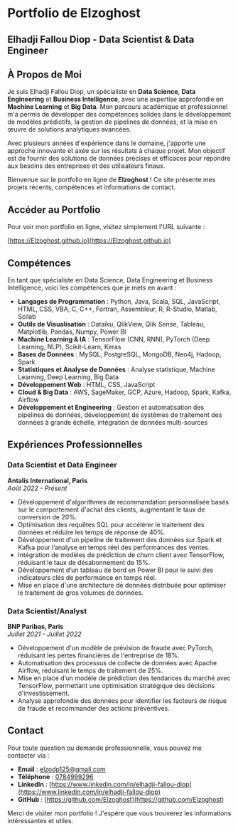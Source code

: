 # Portfolio de Elzoghost
## Elhadji Fallou Diop - Data Scientist & Data Engineer

## À Propos de Moi

Je suis Elhadji Fallou Diop, un spécialiste en **Data Science**, **Data Engineering** et **Business Intelligence**, avec une expertise approfondie en **Machine Learning** et **Big Data**. Mon parcours académique et professionnel m'a permis de développer des compétences solides dans le développement de modèles prédictifs, la gestion de pipelines de données, et la mise en œuvre de solutions analytiques avancées.

Avec plusieurs années d'expérience dans le domaine, j'apporte une approche innovante et axée sur les résultats à chaque projet. Mon objectif est de fournir des solutions de données précises et efficaces pour répondre aux besoins des entreprises et des utilisateurs finaux.

Bienvenue sur le portfolio en ligne de **Elzoghost** ! Ce site présente mes projets récents, compétences et informations de contact.

## Accéder au Portfolio

Pour voir mon portfolio en ligne, visitez simplement l'URL suivante :

[https://Elzoghost.github.io](https://Elzoghost.github.io)

## Compétences

En tant que spécialiste en Data Science, Data Engineering et Business Intelligence, voici les compétences que je mets en avant :

- **Langages de Programmation** : Python, Java, Scala, SQL, JavaScript, HTML, CSS, VBA, C, C++, Fortran, Assembleur, R, R-Studio, Matlab, Scilab
- **Outils de Visualisation** : Dataiku, QlikView, Qlik Sense, Tableau, Matplotlib, Pandas, Numpy, Power BI
- **Machine Learning & IA** : TensorFlow (CNN, RNN), PyTorch (Deep Learning, NLP), Scikit-Learn, Keras
- **Bases de Données** : MySQL, PostgreSQL, MongoDB, Neo4j, Hadoop, Spark
- **Statistiques et Analyse de Données** : Analyse statistique, Machine Learning, Deep Learning, Big Data
- **Développement Web** : HTML, CSS, JavaScript
- **Cloud & Big Data** : AWS, SageMaker, GCP, Azure, Hadoop, Spark, Kafka, Airflow
- **Développement et Engineering** : Gestion et automatisation des pipelines de données, développement de systèmes de traitement des données à grande échelle, intégration de données multi-sources

## Expériences Professionnelles

### Data Scientist et Data Engineer
**Antalis International, Paris**  
_Août 2022 - Présent_

- Développement d'algorithmes de recommandation personnalisée basés sur le comportement d'achat des clients, augmentant le taux de conversion de 20%.
- Optimisation des requêtes SQL pour accélérer le traitement des données et réduire les temps de réponse de 40%.
- Développement d'un pipeline de traitement des données sur Spark et Kafka pour l’analyse en temps réel des performances des ventes.
- Intégration de modèles de prédiction de churn client avec TensorFlow, réduisant le taux de désabonnement de 15%.
- Développement d’un tableau de bord en Power BI pour le suivi des indicateurs clés de performance en temps réel.
- Mise en place d'une architecture de données distribuée pour optimiser le traitement de gros volumes de données.

### Data Scientist/Analyst
**BNP Paribas, Paris**  
_Juillet 2021 - Juillet 2022_

- Développement d'un modèle de prévision de fraude avec PyTorch, réduisant les pertes financières de l'entreprise de 18%.
- Automatisation des processus de collecte de données avec Apache Airflow, réduisant le temps de traitement de 25%.
- Mise en place d’un modèle de prédiction des tendances du marché avec TensorFlow, permettant une optimisation stratégique des décisions d'investissement.
- Analyse approfondie des données pour identifier les facteurs de risque de fraude et recommander des actions préventives.

## Contact

Pour toute question ou demande professionnelle, vous pouvez me contacter via :

- **Email** : [elzodp125@gmail.com](mailto:elzodp125@gmail.com)
- **Téléphone** : [0784999296](tel:+33784999296)
- **LinkedIn** : [https://www.linkedin.com/in/elhadji-fallou-diop](https://www.linkedin.com/in/elhadji-fallou-diop)
- **GitHub** : [https://github.com/Elzoghost](https://github.com/Elzoghost)

Merci de visiter mon portfolio ! J'espère que vous trouverez les informations intéressantes et utiles.
